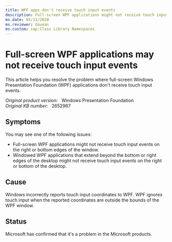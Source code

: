 ```yaml
---
title: WPF apps don't receive touch input events
description: Full-screen WPF applications might not receive touch input events on the right or bottom edges of the window.
ms.date: 05/11/2020
ms.reviewer: davean
ms.custom: sap:Class Library Namespaces
---
```

# Full-screen WPF applications may not receive touch input events

This article helps you resolve the problem where full-screen Windows Presentation Foundation (WPF) applications don't receive touch input events.

_Original product version:_ &nbsp; Windows Presentation Foundation  
_Original KB number:_ &nbsp; 2652967

## Symptoms

You may see one of the following issues:

- Full-screen WPF applications might not receive touch input events on the right or bottom edges of the window.
- Windowed WPF applications that extend beyond the bottom or right edges of the desktop might not receive touch input events on the right or bottom of the desktop.

## Cause

Windows incorrectly reports touch input coordinates to WPF. WPF ignores touch input when the reported coordinates are outside the bounds of the WPF window.

## Status

Microsoft has confirmed that it's a problem in the Microsoft products.
